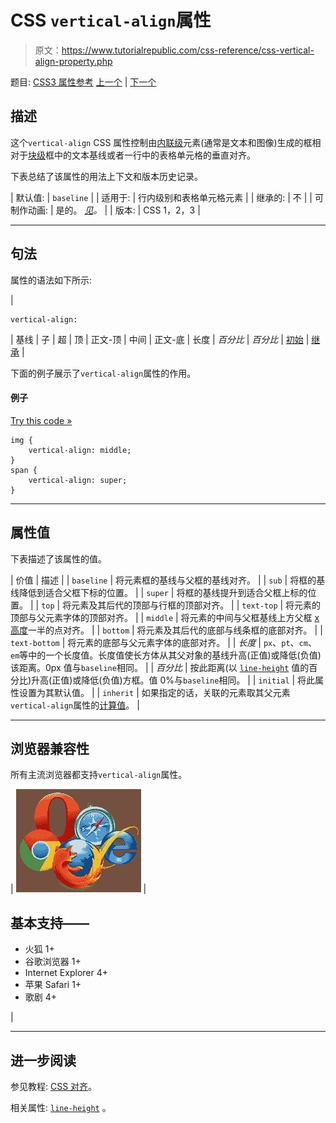 # CSS `vertical-align`属性

> 原文：<https://www.tutorialrepublic.com/css-reference/css-vertical-align-property.php>

题目: [CSS3 属性参考](css3-properties.php) [上一个](css-unicode-bidi-property.php) | [下一个](css-visibility-property.php)

## 描述

这个`vertical-align` CSS 属性控制由[内联级](../css-tutorial/css-visual-formatting.php#inline-level)元素(通常是文本和图像)生成的框相对于[块级](../css-tutorial/css-visual-formatting.php#block-level)框中的文本基线或者一行中的表格单元格的垂直对齐。

下表总结了该属性的用法上下文和版本历史记录。

| 默认值: | `baseline` |
| 适用于: | 行内级别和表格单元格元素 |
| 继承的: | 不 |
| 可制作动画: | 是的。 [*见*](css-animatable-properties.php)*。* |
| 版本: | CSS 1，2，3 |

* * *

## 句法

属性的语法如下所示:

| 

```
vertical-align: 
```

 | 基线 &#124; 子 &#124; 超 &#124; 顶 &#124; 正文-顶 &#124; 中间 &#124; 正文-底 &#124; 长度 &#124; *百分比* &#124; *百分比* &#124; [初始](../definitions.php#initial) &#124; [继承](../definitions.php#inherit) |

下面的例子展示了`vertical-align`属性的作用。

#### 例子

[Try this code »](../codelab.php?topic=css&file=vertical-align-property "Try this code using online Editor")

```
img {
    vertical-align: middle;
}
span {
    vertical-align: super;
}
```

* * *

## 属性值

下表描述了该属性的值。

| 价值 | 描述 |
| `baseline` | 将元素框的基线与父框的基线对齐。 |
| `sub` | 将框的基线降低到适合父框下标的位置。 |
| `super` | 将框的基线提升到适合父框上标的位置。 |
| `top` | 将元素及其后代的顶部与行框的顶部对齐。 |
| `text-top` | 将元素的顶部与父元素字体的顶部对齐。 |
| `middle` | 将元素的中间与父框基线上方父框 [x 高度](../css-tutorial/css-units.php)一半的点对齐。 |
| `bottom` | 将元素及其后代的底部与线条框的底部对齐。 |
| `text-bottom` | 将元素的底部与父元素字体的底部对齐。 |
| *长度* | `px`、`pt`、`cm`、`em`等中的一个长度值。长度值使长方体从其父对象的基线升高(正值)或降低(负值)该距离。0px 值与`baseline`相同。 |
| *百分比* | 按此距离(以 [`line-height`](css-line-height-property.php) 值的百分比)升高(正值)或降低(负值)方框。值 0%与`baseline`相同。 |
| `initial` | 将此属性设置为其默认值。 |
| `inherit` | 如果指定的话，关联的元素取其父元素`vertical-align`属性的[计算值](../definitions.php#computed-value)。 |

* * *

## 浏览器兼容性

所有主流浏览器都支持`vertical-align`属性。

| ![Browsers Icon](img/e9331123c77668c1832e541c2fca1002.png) | 

## 基本支持——

*   火狐 1+
*   谷歌浏览器 1+
*   Internet Explorer 4+
*   苹果 Safari 1+
*   歌剧 4+

 |

* * *

## 进一步阅读

参见教程: [CSS 对齐](../css-tutorial/css-alignment.php)。

相关属性: [`line-height`](css-line-height-property.php) 。
